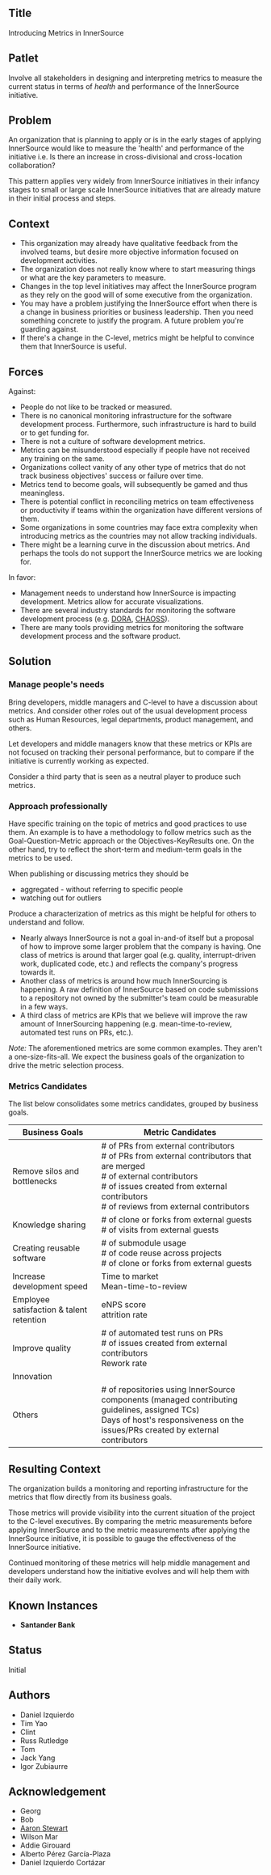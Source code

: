 ## Title

Introducing Metrics in InnerSource

## Patlet

Involve all stakeholders in designing and interpreting metrics to measure the current status in terms of _health_ and performance of the InnerSource initiative.

## Problem

An organization that is planning to apply or is in the early stages of applying InnerSource would like to measure the 'health' and performance of the initiative i.e. Is there an increase in cross-divisional and cross-location collaboration?

This pattern applies very widely from InnerSource initiatives in their infancy stages to small or large scale InnerSource initiatives that are already mature in their initial process and steps.

## Context

* This organization may already have qualitative feedback from the involved teams, but desire more objective information focused on development activities.
* The organization does not really know where to start measuring things or what are the key parameters to measure.
* Changes in the top level initiatives may affect the InnerSource program as they rely on the good will of some executive from the organization.
* You may have a problem justifying the InnerSource effort when there is a change in business priorities or business leadership. Then you need something concrete to justify the program. A future problem you're guarding against.
* If there's a change in the C-level, metrics might be helpful to convince them that InnerSource is useful.

## Forces

Against:

* People do not like to be tracked or measured.
* There is no canonical monitoring infrastructure for the software development process. Furthermore, such infrastructure is hard to build or to get funding for.
* There is not a culture of software development metrics.
* Metrics can be misunderstood especially if people have not received any training on the same.
* Organizations collect vanity of any other type of metrics that do not track business objectives' success or failure over time.
* Metrics tend to become goals, will subsequently be gamed and thus meaningless.
* There is potential conflict in reconciling metrics on team effectiveness or productivity if teams within the organization have different versions of them.
* Some organizations in some countries may face extra complexity when introducing metrics as the countries may not allow tracking individuals.
* There might be a learning curve in the discussion about metrics. And perhaps the tools do not support the InnerSource metrics we are looking for.

In favor:

* Management needs to understand how InnerSource is impacting development. Metrics allow for accurate visualizations.
* There are several industry standards for monitoring the software development process (e.g. [DORA](https://cloud.google.com/blog/products/devops-sre/using-the-four-keys-to-measure-your-devops-performance), [CHAOSS](https://chaoss.community/)).
* There are many tools providing metrics for monitoring the software development process and the software product.

## Solution

### Manage people's needs

Bring developers, middle managers and C-level to have a discussion about metrics. And consider other roles out of the usual development process such as Human Resources, legal departments, product management, and others.

Let developers and middle managers know that these metrics or KPIs are not focused on tracking their personal performance, but to compare if the initiative is currently working as expected.

Consider a third party that is seen as a neutral player to produce such metrics.

### Approach professionally

Have specific training on the topic of metrics and good practices to use them. An example is to have a methodology to follow metrics such as the Goal-Question-Metric approach or the Objectives-KeyResults one. On the other hand, try to reflect the short-term and medium-term goals in the metrics to be used.

When publishing or discussing metrics they should be

* aggregated - without referring to specific people
* watching out for outliers

Produce a characterization of metrics as this might be helpful for others to understand and follow.

* Nearly always InnerSource is not a goal in-and-of itself but a proposal of how to improve some larger problem that the company is having. One class of metrics is around that larger goal (e.g. quality, interrupt-driven work, duplicated code, etc.) and reflects the company's progress towards it.
* Another class of metrics is around how much InnerSourcing is happening. A raw definition of InnerSource based on code submissions to a repository not owned by the submitter's team could be measurable in a few ways.
* A third class of metrics are KPIs that we believe will improve the raw amount of InnerSourcing happening (e.g. mean-time-to-review, automated test runs on PRs, etc.).

_Note:_ The aforementioned metrics are some common examples. They aren't a one-size-fits-all. We expect the business goals of the organization to drive the metric selection process.

### Metrics Candidates

The list below consolidates some metrics candidates, grouped by business goals.

| Business Goals | Metric Candidates |
|---|---|
| Remove silos and bottlenecks | # of PRs from external contributors<br># of PRs from external contributors that are merged<br># of external contributors<br># of issues created from external contributors<br># of reviews from external contributors |
| Knowledge sharing | # of clone or forks from external guests<br># of visits from external guests |
| Creating reusable software | # of submodule usage<br># of code reuse across projects<br># of clone or forks from external guests |
| Increase development speed | Time to market<br>Mean-time-to-review |
| Employee satisfaction & talent retention | eNPS score<br>attrition rate |
| Improve quality | # of automated test runs on PRs<br># of issues created from external contributors<br>Rework rate |
| Innovation |  |
| Others | # of repositories using InnerSource components (managed contributing guidelines, assigned TCs)<br>Days of host's responsiveness on the issues/PRs created by external contributors |

## Resulting Context

The organization builds a monitoring and reporting infrastructure for the metrics that flow directly from its business goals.

Those metrics will provide visibility into the current situation of the project to the C-level executives. By comparing the metric measurements before applying InnerSource and to the metric measurements after applying the InnerSource initiative, it is possible to gauge the effectiveness of the InnerSource initiative.

Continued monitoring of these metrics will help middle management and developers understand how the initiative evolves and will help them with their daily work.

## Known Instances

* **Santander Bank**

## Status

Initial

## Authors

- Daniel Izquierdo
- Tim Yao
- Clint
- Russ Rutledge
- Tom
- Jack Yang
- Igor Zubiaurre

## Acknowledgement

- Georg
- Bob
- [Aaron Stewart](https://github.com/a-a-ron/innersource-template-pluralsight/tree/master/metrics)
- Wilson Mar
- Addie Girouard
- Alberto Pérez García-Plaza
- Daniel Izquierdo Cortázar
